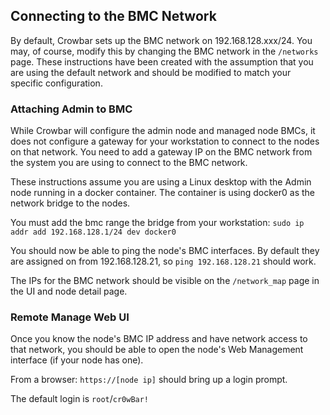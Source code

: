 ## Connecting to the BMC Network

By default, Crowbar sets up the BMC network on 192.168.128.xxx/24.  You may, of course, modify this by changing the BMC network in the `/networks` page.  These instructions have been created with the assumption that you are using the default network and should be modified to match your specific configuration.

### Attaching Admin to BMC

While Crowbar will configure the admin node and managed node BMCs, it does not configure a gateway for your workstation to connect to the nodes on that network.  You need to add a gateway IP on the BMC network from the system you are using to connect to the BMC network.

These instructions assume you are using a Linux desktop with the Admin node running in a docker container.  The container is using docker0 as the network bridge to the nodes.

You must add the bmc range the bridge from your workstation: `sudo ip addr add 192.168.128.1/24 dev docker0`
  
You should now be able to ping the node's BMC interfaces.  By default they are assigned on from 192.168.128.21, so `ping 192.168.128.21` should work.

The IPs for the BMC network should be visible on the `/network_map` page in the UI and node detail page.

### Remote Manage Web UI

Once you know the node's BMC IP address and have network access to that network, you should be able to open the node's Web Management interface (if your node has one).

From a browser: `https://[node ip]` should bring up a login prompt.

The default login is `root`/`cr0wBar!`
